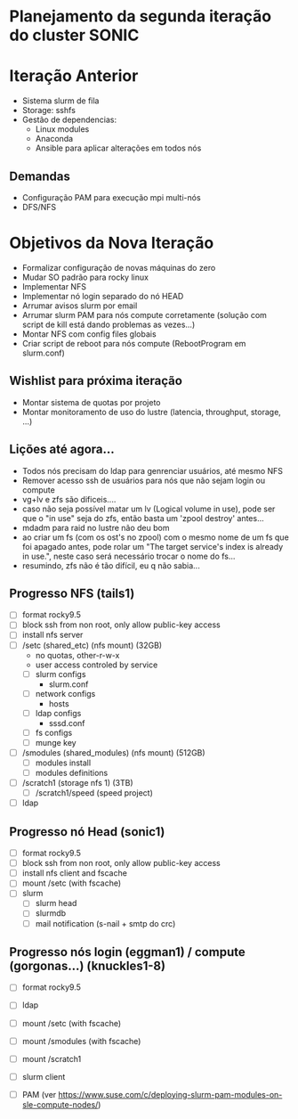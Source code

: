 # Planejamento da segunda iteração do cluster SONIC

# Iteração Anterior
 - Sistema slurm de fila
 - Storage: sshfs
 - Gestão de dependencias:
   - Linux modules
   - Anaconda
   - Ansible para aplicar alterações em todos nós
  
## Demandas
 - Configuração PAM para execução mpi multi-nós
 - DFS/NFS

# Objetivos da Nova Iteração
 - Formalizar configuração de novas máquinas do zero
 - Mudar SO padrão para rocky linux
 - Implementar NFS
 - Implementar nó login separado do nó HEAD
 - Arrumar avisos slurm por email
 - Arrumar slurm PAM para nós compute corretamente (solução com script de kill está dando problemas as vezes...)
 - Montar NFS com config files globais
 - Criar script de reboot para nós compute (RebootProgram em slurm.conf)

## Wishlist para próxima iteração
 - Montar sistema de quotas por projeto
 - Montar monitoramento de uso do lustre (latencia, throughput, storage, ...)

## Lições até agora...
 - Todos nós precisam do ldap para genrenciar usuários, até mesmo NFS
 - Remover acesso ssh de usuários para nós que não sejam login ou compute
 - vg+lv e zfs são dificeis....
 - caso não seja possível matar um lv (Logical volume in use), pode ser que o "in use" seja do zfs, então basta um 'zpool destroy' antes...
 - mdadm para raid no lustre não deu bom
 - ao criar um fs (com os ost's no zpool) com o mesmo nome de um fs que foi apagado antes, pode rolar um "The target service's index is already in use.", neste caso será necessário trocar o nome do fs...
 - resumindo, zfs não é tão difícil, eu q não sabia...


## Progresso NFS (tails1)
 - [ ] format rocky9.5
 - [ ] block ssh from non root, only allow public-key access
 - [ ] install nfs server
 - [ ] /setc (shared_etc) (nfs mount) (32GB)
   - no quotas, other-r-w-x
   - user access controled by service
   - [ ] slurm configs
     - slurm.conf
   - [ ] network configs
     - hosts
   - [ ] ldap configs
     - sssd.conf
   - [ ] fs configs
   - [ ] munge key
 - [ ] /smodules (shared_modules) (nfs mount) (512GB)
   - [ ] modules install
   - [ ] modules definitions
 - [ ] /scratch1 (storage nfs 1) (3TB)
   - [ ] /scratch1/speed (speed project)
 - [ ] ldap

## Progresso nó Head (sonic1)
 - [ ] format rocky9.5
 - [ ] block ssh from non root, only allow public-key access
 - [ ] install nfs client and fscache
 - [ ] mount /setc (with fscache)
 - [ ] slurm
   - [ ] slurm head
   - [ ] slurmdb
   - [ ] mail notification (s-nail + smtp do crc)

## Progresso nós login (eggman1) / compute (gorgonas...) (knuckles1-8)
 - [ ] format rocky9.5
 - [ ] ldap
 - [ ] mount /setc (with fscache)
 - [ ] mount /smodules (with fscache)
 - [ ] mount /scratch1
 - [ ] slurm client
 - [ ] PAM (ver https://www.suse.com/c/deploying-slurm-pam-modules-on-sle-compute-nodes/)








